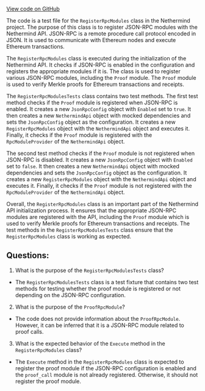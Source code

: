 [View code on GitHub](https://github.com/nethermindeth/nethermind/Nethermind.Runner.Test/Ethereum/Steps/RegisterRpcModulesTests.cs)

The code is a test file for the `RegisterRpcModules` class in the Nethermind project. The purpose of this class is to register JSON-RPC modules with the Nethermind API. JSON-RPC is a remote procedure call protocol encoded in JSON. It is used to communicate with Ethereum nodes and execute Ethereum transactions. 

The `RegisterRpcModules` class is executed during the initialization of the Nethermind API. It checks if JSON-RPC is enabled in the configuration and registers the appropriate modules if it is. The class is used to register various JSON-RPC modules, including the `Proof` module. The `Proof` module is used to verify Merkle proofs for Ethereum transactions and receipts. 

The `RegisterRpcModulesTests` class contains two test methods. The first test method checks if the `Proof` module is registered when JSON-RPC is enabled. It creates a new `JsonRpcConfig` object with `Enabled` set to `true`. It then creates a new `NethermindApi` object with mocked dependencies and sets the `JsonRpcConfig` object as the configuration. It creates a new `RegisterRpcModules` object with the `NethermindApi` object and executes it. Finally, it checks if the `Proof` module is registered with the `RpcModuleProvider` of the `NethermindApi` object. 

The second test method checks if the `Proof` module is not registered when JSON-RPC is disabled. It creates a new `JsonRpcConfig` object with `Enabled` set to `false`. It then creates a new `NethermindApi` object with mocked dependencies and sets the `JsonRpcConfig` object as the configuration. It creates a new `RegisterRpcModules` object with the `NethermindApi` object and executes it. Finally, it checks if the `Proof` module is not registered with the `RpcModuleProvider` of the `NethermindApi` object. 

Overall, the `RegisterRpcModules` class is an important part of the Nethermind API initialization process. It ensures that the appropriate JSON-RPC modules are registered with the API, including the `Proof` module which is used to verify Merkle proofs for Ethereum transactions and receipts. The test methods in the `RegisterRpcModulesTests` class ensure that the `RegisterRpcModules` class is working as expected.
## Questions: 
 1. What is the purpose of the `RegisterRpcModulesTests` class?
- The `RegisterRpcModulesTests` class is a test fixture that contains two test methods for testing whether the proof module is registered or not depending on the JSON-RPC configuration.

2. What is the purpose of the `ProofRpcModule`?
- The code does not provide information about the `ProofRpcModule`. However, it can be inferred that it is a JSON-RPC module related to proof calls.

3. What is the expected behavior of the `Execute` method in the `RegisterRpcModules` class?
- The `Execute` method in the `RegisterRpcModules` class is expected to register the proof module if the JSON-RPC configuration is enabled and the `proof_call` module is not already registered. Otherwise, it should not register the proof module.